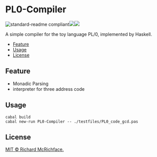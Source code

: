 # PL0-Compiler

![standard-readme compliant](https://img.shields.io/github/license/SugarSBN/PL0-Compiler)![](https://img.shields.io/badge/language-Haskell-brightgreen)![](https://img.shields.io/badge/base-^>=4.14.3.0-brightgreen)

A simple compiler for the toy language PL/0, implemented by Haskell.

- [Feature](#feature)
- [Usage](#usage)
- [License](#license)

## Feature

* Monadic Parsing
* interpreter for three address code

## Usage

```
cabal build
cabal new-run PL0-Compiler -- ./testfiles/PL0_code_gcd.pas
```

## License

[MIT © Richard McRichface.](../LICENSE)